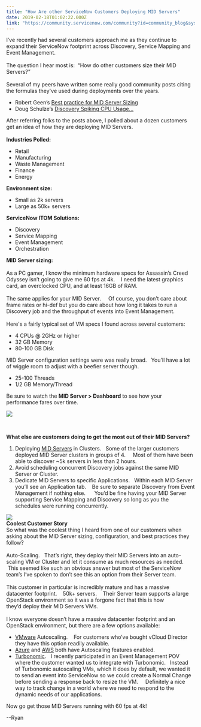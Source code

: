 ```yaml
---
title: "How Are other ServiceNow Customers Deploying MID Servers"
date: 2019-02-18T01:02:22.000Z
link: "https://community.servicenow.com/community?id=community_blog&sys_id=adbd3577dbaf6300e0e80b55ca961915"
---
```

<div>I’ve recently had several customers approach me as they continue to expand their ServiceNow footprint across Discovery, Service Mapping and Event Management.   </div>
<div> </div>
<div>The question I hear most is:  “How do other customers size their MID Servers?”</div>
<div> </div>
<div>Several of my peers have written some really good community posts citing the formulas they&#39;ve used during deployments over the years.   </div>
<ul><li>
<div>Robert Geen’s <a href="community?id&#61;community_question&amp;sys_id&#61;750f0fa1dbdcdbc01dcaf3231f961995" rel="nofollow">Best practice for MID Server Sizing</a></div>
</li><li>
<div>Doug Schulze’s <a href="community?id&#61;community_question&amp;sys_id&#61;d345c3addbd8dbc01dcaf3231f961912" rel="nofollow">Discovery Spiking CPU Usage...</a></div>
</li></ul>
<div>After referring folks to the posts above, I polled about a dozen customers get an idea of how they are deploying MID Servers.     </div>
<div> </div>
<div><strong>Industries Polled:</strong></div>
<div>
<ul><li>Retail</li><li>Manufacturing</li><li>Waste Management</li><li>Finance</li><li>Energy</li></ul>
<p><strong>Environment size:</strong></p>
<ul><li>Small as 2k servers</li><li>Large as 50k&#43; servers</li></ul>
<p><strong>ServiceNow ITOM Solutions:</strong></p>
<ul><li>Discovery</li><li>Service Mapping</li><li>Event Management</li><li>Orchestration</li></ul>
<div><strong>MID Server sizing:</strong></div>
<div> </div>
<div>As a PC gamer, I know the minimum hardware specs for Assassin’s Creed Odyssey isn’t going to give me 60 fps at 4k.    I need the latest graphics card, an overclocked CPU, and at least 16GB of RAM.     </div>
<div> </div>
<div>The same applies for your MID Server.     Of course, you don’t care about frame rates or hi-def but you do care about how long it takes to run a Discovery job and the throughput of events into Event Management.   </div>
<div> </div>
<div>Here&#39;s a fairly typical set of VM specs I found across several customers:</div>
<div>
<ul><li>4 CPUs &#64; 2GHz or higher</li><li>32 GB Memory</li><li>80-100 GB Disk</li></ul>
<p>MID Server configuration settings were was really broad.   You&#39;ll have a lot of wiggle room to adjust with a beefier server though.   </p>
<ul><li>25-100 Threads</li><li>1/2 GB Memory/Thread</li></ul>
<p>Be sure to watch the <strong>MID Server &gt; Dashboard</strong> to see how your performance fares over time.    </p>
<p><img style="max-width: 100%; max-height: 480px;" src="4243ca7fdbaf6300e0e80b55ca96199d.iix" /></p>
<p> </p>
<p><strong>What else are customers doing to get the most out of their MID Servers?</strong></p>
<ol><li>Deploying <a href="https://docs.servicenow.com/bundle/madrid-servicenow-platform/page/product/mid-server/reference/r-MIDServer.html" rel="nofollow">MID Servers</a> in Clusters.   Some of the larger customers deployed MID Server clusters in groups of 4.     Most of them have been able to discover ~5k servers in less than 2 hours.   </li><li>Avoid scheduling concurrent Discovery jobs against the same MID Server or Cluster.</li><li>Dedicate MID Servers to specific Applications.   Within each MID Server you’ll see an Application tab.    Be sure to separate Discovery from Event Management if nothing else.      You’d be fine having your MID Server supporting Service Mapping and Discovery so long as you the schedules were running concurrently.</li></ol>
<div><img src="49e7c2f7dbef6300e0e80b55ca96196c.iix" /></div>
<div>
<div><strong>Coolest Customer Story</strong></div>
<div>So what was the coolest thing I heard from one of our customers when asking about the MID Server sizing, configuration, and best practices they follow?   </div>
<div> </div>
<div>Auto-Scaling.   That’s right, they deploy their MID Servers into an auto-scaling VM or Cluster and let it consume as much resources as needed.   This seemed like such an obvious answer but most of the ServiceNow team’s I’ve spoken to don’t see this an option from their Server team.    </div>
<div> </div>
<div>This customer in particular is incredibly mature and has a massive datacenter footprint.    50k&#43; servers.    Their Server team supports a large OpenStack environment so it was a forgone fact that this is how they’d deploy their MID Servers VMs.     </div>
<div> </div>
<div>I know everyone doesn’t have a massive datacenter footprint and an OpenStack environment, but there are a few options available:</div>
<div>
<ul><li>
<div><a href="https://blogs.vmware.com/vcloud/2018/08/autoscaling-with-vcloud-director-9-x.html" rel="nofollow">VMware</a> Autoscaling.    For customers who’ve bought vCloud Director they have this option readily available.    </div>
</li><li>
<div><a href="https://azure.microsoft.com/en-us/features/autoscale/" rel="nofollow">Azure</a> and <a href="https://aws.amazon.com/autoscaling/" rel="nofollow">AWS</a> both have Autoscaling features enabled.</div>
</li><li>
<div><a href="https://turbonomic.com/" rel="nofollow">Turbonomic</a>.   I recently participated in an Event Management POV where the customer wanted us to integrate with Turbonomic.   Instead of Turbonomic autoscaling VMs, which it does by default, we wanted it to send an event into ServiceNow so we could create a Normal Change before sending a response back to resize the VM.     Definitely a nice way to track change in a world where we need to respond to the dynamic needs of our applications. </div>
</li></ul>
<p>Now go get those MID Servers running with 60 fps at 4k!</p>
<p>--Ryan</p>
</div>
</div>
</div>
</div>